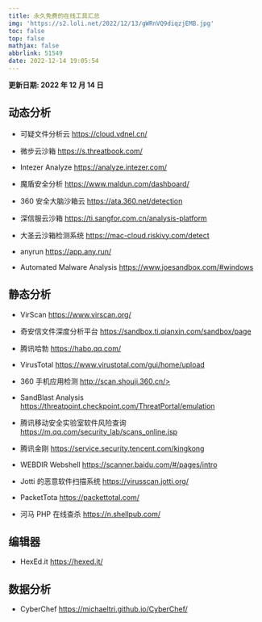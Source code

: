 ```yaml
---
title: 永久免费的在线工具汇总
img: 'https://s2.loli.net/2022/12/13/gWRnVQ9diqzjEMB.jpg'
toc: false
top: false
mathjax: false
abbrlink: 51549
date: 2022-12-14 19:05:54
---
```


**更新日期: 2022 年 12 月 14 日**

## 动态分析

- 可疑文件分析云 <https://cloud.vdnel.cn/>

- 微步云沙箱 <https://s.threatbook.com/>

- Intezer Analyze <https://analyze.intezer.com/>

- 魔盾安全分析 <https://www.maldun.com/dashboard/>

- 360 安全大脑沙箱云 <https://ata.360.net/detection>

- 深信服云沙箱 <https://ti.sangfor.com.cn/analysis-platform>

- 大圣云沙箱检测系统 <https://mac-cloud.riskivy.com/detect>

- anyrun <https://app.any.run/>

- Automated Malware Analysis <https://www.joesandbox.com/#windows>

## 静态分析

- VirScan <https://www.virscan.org/>

- 奇安信文件深度分析平台 <https://sandbox.ti.qianxin.com/sandbox/page>

- 腾讯哈勃 <https://habo.qq.com/>

- VirusTotal <https://www.virustotal.com/gui/home/upload>

- 360 手机应用检测 http://scan.shouji.360.cn/>

- SandBlast Analysis <https://threatpoint.checkpoint.com/ThreatPortal/emulation>

- 腾讯移动安全实验室软件风险查询 <https://m.qq.com/security_lab/scans_online.jsp>

- 腾讯金刚 <https://service.security.tencent.com/kingkong>

- WEBDIR Webshell <https://scanner.baidu.com/#/pages/intro>

- Jotti 的恶意软件扫描系统 <https://virusscan.jotti.org/>

- PacketTota <https://packettotal.com/>

- 河马 PHP 在线查杀 <https://n.shellpub.com/>

## 编辑器

- HexEd.it <https://hexed.it/>

## 数据分析

- CyberChef <https://michaeltri.github.io/CyberChef/>

